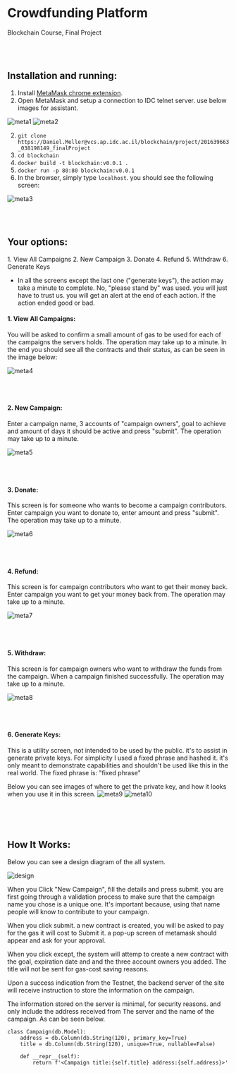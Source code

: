 <h1>Crowdfunding Platform</h1>
<p>Blockchain Course, Final Project</p><br><br>
<h2>Installation and running:</h2>

1. Install [MetaMask chrome extension](https://chrome.google.com/webstore/detail/metamask/nkbihfbeogaeaoehlefnkodbefgpgknn?hl=en).
2. Open MetaMask and setup a connection to IDC telnet server. use below images for assistant.

![meta1](./images/metamask.png)
![meta2](./images/metamask2.png)

2. `git clone https://Daniel.Meller@vcs.ap.idc.ac.il/blockchain/project/201639663_038198149_finalProject`
3. `cd blockchain`
4. `docker build -t blockchain:v0.0.1 .`
5. `docker run -p 80:80 blockchain:v0.0.1`
6. In the browser, simply type `localhost`. you should see the following screen:

![meta3](./images/mainapp.png)

<br><br>

<h2><b>Your options:</b></h2>
1. View All Campaigns
2. New Campaign
3. Donate
4. Refund
5. Withdraw
6. Generate Keys

* In all the screens except the last one ("generate keys"), the action may take a minute to complete.
No, "please stand by" was used. you will just have to trust us. you will get an alert at the end of each action.
If the action ended good or bad.

<h4><b>1. View All Campaigns:</b></h4>
You will be asked to confirm a small amount of gas to be used for each of the campaigns the servers holds.
The operation may take up to a minute. 
In the end you should see all the contracts and their status, as can be seen in the image below:<br>

![meta4](./images/view_all_campaigns.png)

<br><br>
<h4><b>2. New Campaign:</b></h4>
Enter a campaign name, 3 accounts of "campaign owners", goal to achieve and amount of days it should be active 
and press "submit".
The operation may take up to a minute. 

![meta5](./images/new_campaign.png)

<br><br>
<h4><b>3. Donate:</b></h4>
This screen is for someone who wants to become a campaign contributors.
Enter campaign you want to donate to, enter amount and press "submit".
The operation may take up to a minute. 

![meta6](./images/donate.png)

<br><br>
<h4><b>4. Refund:</b></h4>
This screen is for campaign contributors who want to get their money back.
Enter campaign you want to get your money back from.
The operation may take up to a minute. 

![meta7](./images/refund.png)

<br><br>
<h4><b>5. Withdraw:</b></h4>
This screen is for campaign owners who want to withdraw the funds from the campaign. 
When a campaign finished successfully.
The operation may take up to a minute.

![meta8](./images/withdraw.png)

<br><br>
<h4><b>6. Generate Keys:</b></h4>
This is a utility screen, not intended to be used by the public. it's to assist in generate private
keys.
For simplicity I used a fixed phrase and hashed it. it's only meant to demonstrate capabilities and 
shouldn't be used like this in the real world.
The fixed phrase is: "fixed phrase"

Below you can see images of where to get the private key, and how it looks when you use it in
this screen.
![meta9](./images/privatekey.png)
![meta10](./images/key_gen.png)

<br><br><br>
<h2><b>How It Works:</b></h2>
Below you can see a design diagram of the all system.

![design](./images/design.png)

When you Click "New Campaign", fill the details and press submit. you are first going through a validation
process to make sure that the campaign name you chose is a unique one.
It's important because, using that name people will know to contribute to your campaign.

When you click submit. a new contract is created, you will be asked to pay for the gas it will cost to 
Submit it. a pop-up screen of metamask should appear and ask for your approval. 

When you click except, the system will attemp to create a new contract with the goal, expiration date and
and the three account owners you added. 
The title will not be sent for gas-cost saving reasons.

Upon a success indication from the Testnet, the backend server of the site will receive instruction to 
store the information on the campaign. 

The information stored on the server is minimal, for security reasons. and only include the address received from 
The server and the name of the campaign. 
As can be seen below.
```
class Campaign(db.Model):
    address = db.Column(db.String(120), primary_key=True)
    title = db.Column(db.String(120), unique=True, nullable=False)

    def __repr__(self):
        return f'<Campaign title:{self.title} address:{self.address}>'
```